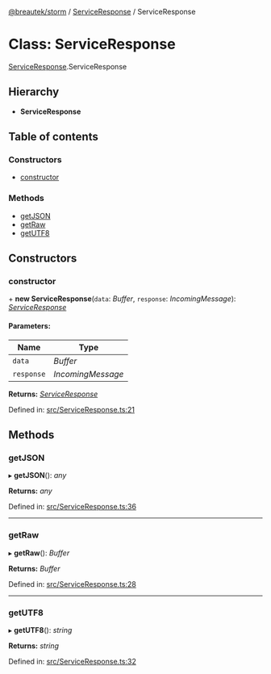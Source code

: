 [@breautek/storm](../README.md) / [ServiceResponse](../modules/serviceresponse.md) / ServiceResponse

# Class: ServiceResponse

[ServiceResponse](../modules/serviceresponse.md).ServiceResponse

## Hierarchy

* **ServiceResponse**

## Table of contents

### Constructors

- [constructor](serviceresponse.serviceresponse-1.md#constructor)

### Methods

- [getJSON](serviceresponse.serviceresponse-1.md#getjson)
- [getRaw](serviceresponse.serviceresponse-1.md#getraw)
- [getUTF8](serviceresponse.serviceresponse-1.md#getutf8)

## Constructors

### constructor

\+ **new ServiceResponse**(`data`: *Buffer*, `response`: *IncomingMessage*): [*ServiceResponse*](serviceresponse.serviceresponse-1.md)

#### Parameters:

Name | Type |
------ | ------ |
`data` | *Buffer* |
`response` | *IncomingMessage* |

**Returns:** [*ServiceResponse*](serviceresponse.serviceresponse-1.md)

Defined in: [src/ServiceResponse.ts:21](https://github.com/breautek/storm/blob/8748493/src/ServiceResponse.ts#L21)

## Methods

### getJSON

▸ **getJSON**(): *any*

**Returns:** *any*

Defined in: [src/ServiceResponse.ts:36](https://github.com/breautek/storm/blob/8748493/src/ServiceResponse.ts#L36)

___

### getRaw

▸ **getRaw**(): *Buffer*

**Returns:** *Buffer*

Defined in: [src/ServiceResponse.ts:28](https://github.com/breautek/storm/blob/8748493/src/ServiceResponse.ts#L28)

___

### getUTF8

▸ **getUTF8**(): *string*

**Returns:** *string*

Defined in: [src/ServiceResponse.ts:32](https://github.com/breautek/storm/blob/8748493/src/ServiceResponse.ts#L32)
